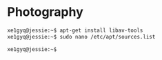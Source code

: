 # Photography

```sh
xe1gyq@jessie:~$ apt-get install libav-tools
xe1gyq@jessie:~$ sudo nano /etc/apt/sources.list

xe1gyq@jessie:~$ 

```
